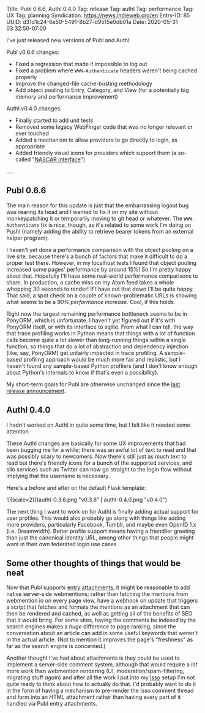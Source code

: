 Title: Publ 0.6.6, Authl 0.4.0
Tag: release
Tag: authl
Tag: performance
Tag: UX
Tag: planning
Syndication: https://news.indieweb.org/en
Entry-ID: 85
UUID: d31d1c24-6e50-5491-8b27-d9515e0db01a
Date: 2020-05-31 03:32:50-07:00

I've just released new versions of Publ and Authl.

Publ v0.6.6 changes:

* Fixed a regression that made it impossible to log out
* Fixed a problem where `WWW-Authenticate` headers weren't being cached properly
* Improve the changed-file cache-busting methodology
* Add object pooling to Entry, Category, and View (for a potentially big memory and performance improvement)

Authl v0.4.0 changes:

* Finally started to add unit tests
* Removed some legacy WebFinger code that was no longer relevant or ever touched
* Added a mechanism to allow providers to go directly to login, as appropriate
* Added friendly visual icons for providers which support them (a so-called "[NASCAR interface](https://indieweb.org/NASCAR_problem)")

.....

## Publ 0.6.6

The main reason for this update is just that the embarrassing logout bug was rearing its head and I wanted to fix it on my site without monkeypatching it or temporarily moving to git head or whatever. The `WWW-Authenticate` fix is nice, though, as it's related to some work I'm doing on Pushl (namely adding the ability to retrieve bearer tokens from an external helper program).

I haven't yet done a performance comparison with the object pooling on a live site, because there's a bunch of factors that make it difficult to do a proper test there. However, in my localhost tests I found that object pooling increased some pages' performance by around 15%! So I'm pretty happy about that. Hopefully I'll have some real-world performance comparisons to share. In production, a cache miss on my Atom feed takes a whole whopping 30 seconds to render! If I have cut that down I'll be quite happy. That said, a spot check on a couple of known-problematic URLs is showing what seems to be a *90% performance increase*. Cool, if this holds.

Right now the largest remaining performance bottleneck seems to be in PonyORM, which is unfortunate. I haven't yet figured out if it's with PonyORM itself, or with its interface to sqlite. From what I can tell, the way that trace profiling works in Python means that things with a lot of function calls become quite a lot slower than long-running things within a single function, so things that do a lot of abstraction and dependency injection (like, say, PonyORM) get unfairly impacted in trace profiling. A sample-based profiling approach would be much more fair and realistic, but I haven't found any sample-based Python profilers (and I don't know enough about Python's internals to know if that's even a possibility).

My short-term goals for Publ are otherwise unchanged since the [last release announcement](467).

## Authl 0.4.0

I hadn't worked on Authl in quite some time, but I felt like it needed some attention.

These Authl changes are basically for some UX improvements that had been bugging me for a while; there was an awful lot of text to read and that was possibly scary to newcomers. Now there's still just as much text to read but there's friendly icons for a bunch of the supported services, and silo services such as Twitter can now go straight to the login flow without implying that the username is necessary.

Here's a before and after on the default Flask template:

![{scale=2}](authl-0.3.6.png "v0.3.6" | authl-0.4.0.png "v0.4.0")

The next thing I want to work on for Authl is finally adding actual support for user profiles. This would also probably go along with things like adding more providers, particularly Facebook, Tumblr, and maybe even OpenID 1.x (i.e. Dreamwidth). Better profile support means having a friendlier greeting than just the canonical identity URL, among other things that people might want in their own federated login use cases.

## Some other thoughts of things that would be neat

Now that Publ supports [entry attachments](738), it might be reasonable to add native server-side webmentions; rather than fetching the mentions from webmention.io on every page view, have a webhook on update that triggers a script that fetches and formats the mentions as an attachment that can then be rendered and cached, as well as getting all of the benefits of SEO that it would bring. For some sites, having the comments be indexed by the search engines makes a *huge* difference to page ranking, since the conversation about an article can add in some useful keywords that weren't in the actual article. (Not to mention it improves the page's "freshness" as far as the search engine is concerned.)

Another thought I've had about attachments is they could be used to implement a server-side comment system, although that would require a *lot* more work than webmention rendering (UI, moderation/spam-filtering, migrating stuff *again*) and after all the work I put into my [Isso](https://posativ.org/isso/) setup I'm not quite ready to think about how to actually do that. I'd probably want to do it in the form of having a mechanism to pre-render the Isso comment thread and form into an HTML attachment rather than having every part of it handled via Publ entry attachments.
